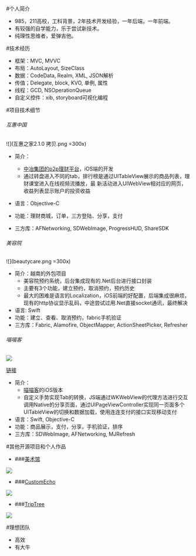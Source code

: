 #个人简介
*   985，211高校，工科背景，2年技术开发经验，一年后端，一年前端。
*   有较强的自学能力，乐于尝试新技术。
*   纯理性思维者，爱弹吉他。

#技术经历
*   框架：MVC, MVVC
*   布局：AutoLayout, SizeClass
*   数据：CodeData, Realm, XML, JSON解析
*   传值；Delegate, block, KVO, 单例, 属性
*	线程：GCD, NSOperationQueue
*	自定义控件：xib, storyboard可视化编程

#项目技术细节
######	  互惠中国
![](互惠之家2.1.0 拷贝.png =300x)

*  简介：
	*  [中冶集团的p2p理财平台](http://www.huhuizg.com/)，iOS端的开发   
	*  通过转盘进入不同的tab，排行榜是通过UITableView展示的商品列表，理财课堂进入在线视频流播放，最		新活动进入UIWebView相对应的网页，收益列表显示账户的投资收益

*   语言：Objective-C
*   功能：理财商城，订单，三方登陆、分享，支付
*   三方库：AFNetworking, SDWebImage, ProgressHUD, ShareSDK

######	  美容院
![](beautycare.png =300x)

*	简介：越南的外包项目
	*	美容院预约系统，后台集成现有的.Net后台进行接口封装
	*	主要有3个功能，建立预约，取消预约，预约历史
	*	最大的困难是语言的Localization，iOS前端的好配置，后端集成很麻烦，现有的http协议显示乱码，中途尝试过用.Net直接socket通讯，最终解决
*   语言: Swift
*   功能：建立、查看、取消预约，fabric手机验证
*   三方库：Fabric, Alamofire, ObjectMapper, ActionSheetPicker, Refresher
 

######		喵喵客
![](miaomiaoban.gif)

[链接](https://itunes.apple.com/cn/app/miao-miao-ke-tou-zi-li-cai/id977918033?mt=8)

*	简介：
	* 	[喵喵客](http://www.miaomiaobank.com/)的iOS版本
	*	自定义手势实现Tab的转换，JS端通过WKWebView的代理方法进行交互调用Native的分享页面，通过UIPageViewController实现同一页面多个UITableView的切换和数据加载，使用连连支付的接口实现移动支付
*	语言：Swift, Objective-C
*	功能：商品展示，支付，分享，手机验证，排序
*	三方库：SDWebImage, AFNetworking, MJRefresh

#其他开源项目和个人作品
+ ###[美术馆](https://github.com/zxtcko/artMuseum)

![](http://i.imgur.com/g9oeX3j.gif)

+ ###[CustomEcho](https://github.com/zxtcko/customEcho)

![](https://github.com/zxtcko/customEcho/blob/master/preview/customEchoDemo.gif)

+ ###[TripTree](http://www.chriscoder.me/ionic/TripTree/www/index.html)

![](http://i.imgur.com/JWZndAr.gif) 


#理想团队
+   高效
+   有大牛